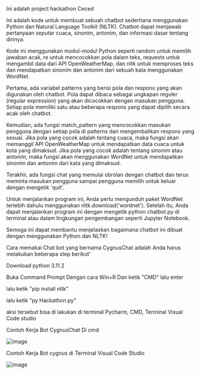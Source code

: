 Ini adalah project hackathon Ceced

Ini adalah kode untuk membuat sebuah chatbot sederhana menggunakan Python dan Natural Language Toolkit (NLTK). Chatbot dapat menjawab pertanyaan seputar cuaca, sinonim, antonim, dan informasi dasar tentang dirinya.

Kode ini menggunakan modul-modul Python seperti random untuk memilih jawaban acak, re untuk mencocokkan pola dalam teks, requests untuk mengambil data dari API OpenWeatherMap, dan nltk untuk memproses teks dan mendapatkan sinonim dan antonim dari sebuah kata menggunakan WordNet.

Pertama, ada variabel patterns yang berisi pola dan respons yang akan digunakan oleh chatbot. Pola dapat dibaca sebagai ungkapan reguler (regular expression) yang akan dicocokkan dengan masukan pengguna. Setiap pola memiliki satu atau beberapa respons yang dapat dipilih secara acak oleh chatbot.

Kemudian, ada fungsi match_pattern yang mencocokkan masukan pengguna dengan setiap pola di patterns dan mengembalikan respons yang sesuai. Jika pola yang cocok adalah tentang cuaca, maka fungsi akan memanggil API OpenWeatherMap untuk mendapatkan data cuaca untuk kota yang dimaksud. Jika pola yang cocok adalah tentang sinonim atau antonim, maka fungsi akan menggunakan WordNet untuk mendapatkan sinonim dan antonim dari kata yang dimaksud.

Terakhir, ada fungsi chat yang memulai obrolan dengan chatbot dan terus meminta masukan pengguna sampai pengguna memilih untuk keluar dengan mengetik 'quit'.

Untuk menjalankan program ini, Anda perlu mengunduh paket WordNet terlebih dahulu menggunakan nltk.download('wordnet'). Setelah itu, Anda dapat menjalankan program ini dengan mengetik python chatbot.py di terminal atau dalam lingkungan pengembangan seperti Jupyter Notebook.

Semoga ini dapat membantu menjelaskan bagaimana chatbot ini dibuat dengan menggunakan Python dan NLTK!



Cara memakai Chat bot yang bernama CygnusChat adalah Anda harus melakukan beberapa step berikut'

Download python 3.11.2

Buka Command Prompt Dengan cara Win+R Dan ketik "CMD" lalu enter

lalu ketik "pip install nltk"

lalu ketik "py Hackathon.py"

aksi tersebut bisa di lakukan di terminal Pycharm, CMD, Terminal Visual Code studio


Contoh Kerja Bot CygnusChat Di cmd

![image](https://user-images.githubusercontent.com/122191670/225640176-708cad54-7b00-4347-b817-5fdcead78acf.png)


Contoh Kerja Bot cygnus di Terminal Visual Code Studio

![image](https://user-images.githubusercontent.com/122191670/225640857-6c083c15-8109-4eb9-9985-dbc82f58afdc.png)
